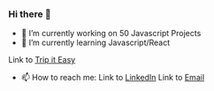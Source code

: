 ### Hi there 👋

- 🔭 I’m currently working on 50 Javascript Projects
- 🌱 I’m currently learning Javascript/React

Link to [Trip it Easy](https://tripiteasy.herokuapp.com/)

- 📫 How to reach me: Link to [LinkedIn](https://www.linkedin.com/in/mo-ar/) Link to [Email](791600ali@gmail.com)

<!--
**ALLEE9120/ALLEE9120** is a ✨ _special_ ✨ repository because its `README.md` (this file) appears on your GitHub profile.

Here are some ideas to get you started:

- 🔭 I’m currently working on ...
- 🌱 I’m currently learning ...
- 👯 I’m looking to collaborate on ...
- 🤔 I’m looking for help with ...
- 💬 Ask me about ...
- 📫 How to reach me: ...
- 😄 Pronouns: ...
- ⚡ Fun fact: ...
-->

